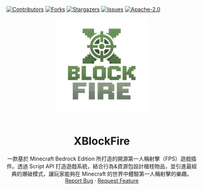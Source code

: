 [![Contributors][contributors-shield]][contributors-url]
[![Forks][forks-shield]][forks-url]
[![Stargazers][stars-shield]][stars-url]
[![Issues][issues-shield]][issues-url]
[![Apache-2.0][license-shield]][license-url]


<div align='center'>
  <a href="https://github.com/xigma0512/XBlockFire">
    <img src="images/logo.png" alt="Logo" width="250" height="250">
  </a>
</div>

<br />
<div align="center">
<h1 align="center">XBlockFire</h1>

  <p align="center">
    一款基於 Minecraft Bedrock Edition 所打造的開源第一人稱射擊（FPS）遊戲插件。透過 Script API 打造遊戲系統，結合行為&資源包設計槍枝物品，並引進最經典的爆破模式，讓玩家能夠在 Minecraft 的世界中體驗第一人稱射擊的樂趣。
    <br />
    <a href="https://github.com/xigma0512/XBlockFire/issues/new?labels=bug&template=bug-report---.md">Report Bug</a>
    &middot;
    <a href="https://github.com/xigma0512/XBlockFire/issues/new?labels=enhancement&template=feature-request---.md">Request Feature</a>
  </p>
</div>


[contributors-shield]: https://img.shields.io/github/contributors/xigma0512/XBlockFire.svg?style=for-the-badge
[contributors-url]: https://github.com/xigma0512/XBlockFire/graphs/contributors

[forks-shield]: https://img.shields.io/github/forks/xigma0512/XBlockFire.svg?style=for-the-badge
[forks-url]: https://github.com/xigma0512/XBlockFire/network/members

[stars-shield]: https://img.shields.io/github/stars/xigma0512/XBlockFire.svg?style=for-the-badge
[stars-url]: https://github.com/xigma0512/XBlockFire/stargazers

[issues-shield]: https://img.shields.io/github/issues/xigma0512/XBlockFire.svg?style=for-the-badge
[issues-url]: https://github.com/xigma0512/XBlockFire/issues

[license-shield]: https://img.shields.io/github/license/xigma0512/XBlockFire.svg?style=for-the-badge
[license-url]: https://github.com/xigma0512/XBlockFire/blob/master/LICENSE.txt